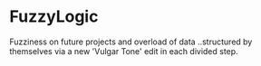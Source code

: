 FuzzyLogic
==========

Fuzziness on future projects  and overload of data ..structured by themselves via a new 'Vulgar Tone' edit in each divided step. 
